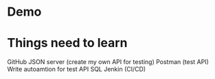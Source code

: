 # Demo

Things need to learn
====================
GitHub
JSON server (create my own API for testing)
Postman (test API)
Write autoamtion for test API
SQL
Jenkin (CI/CD)
